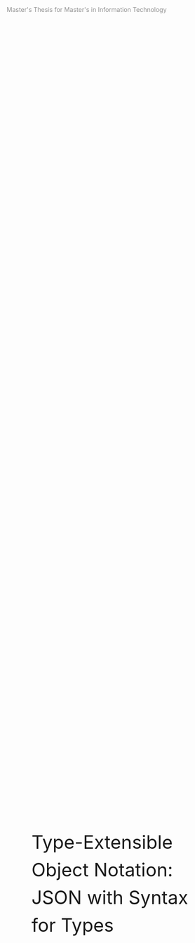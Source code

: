 <div style="page-break-after: always">
</div>

<!--Title------------------------------>

<div style="
    display: flex;
    flex-direction: column;
    justify-content: space-between;
    width: 100%;
    height: 100vh;
">
    <div style="
        display: flex;
        justify-content: space-between;
    ">
        <div style="color: rgb(145, 145, 145)">
            Master's Thesis for Master's in Information Technology
        </div>
        <div class="name"></div>
    </div>
    <div style="
        display: flex;
        justify-content: space-between;
        padding: 1.5cm;
    ">
        <div style="
            font-size: 3em;
            line-height: 1.5em;
        ">
            Type-Extensible Object Notation:
            <br>
            JSON with Syntax for Types
        </div>
    </div>
    <div style="
        display: flex;
        justify-content: space-between;
    ">
        <i style="color: rgb(195, 195, 195)">
            https://github.com/thorlindberg/thesis
        </i>
        <div class="date"></div>
    </div>
</div>

<div style="page-break-after: always">
</div>

<!--Test-Driven Development--------->

<div style="
    display: flex;
    flex-direction: column;
    justify-content: space-between;
    width: 100%;
    height: 100vh;
">
    <div style="
        display: flex;
        justify-content: space-between;
    ">
        <div style="color: rgb(145, 145, 145)">
            Test-Driven Development
        </div>
        <div class="name"></div>
    </div>
    <div style="
        display: flex;
        justify-content: space-between;
        padding: 1.5cm;
    ">
        <div style="width: 45%">
            <div style="font-size: 2em">
                Test-Driven Development
            </div>
            <br><br>
            Development driven by testing has implications not only for the approach to implementation, but also the structure of the code itself and the overall practices surrounding projects. As each feature needs to be developed on a foundation of demonstrable necessity, the process must be divided into small enough steps for testing to be possible. The testing of a smaller component in a large codebase is referred to as `unit tests`, as each component becomes a testable `unit`. They provide a clear and measurable success criteria, which ensures that the requirements for a project are met with confidence. {"cite":"beck2003testdriven"} popularised TDD and his rules for writing unit tests are:
            <br><br>
            - Execution time should be short, resulting in fast testing.
            - Tests should be executed in isolation from each other, resulting in unordered tests.
            - Use production data when applicable, and ensure data is readable and understandable.
            - Each test should represent a component of a larger overall goal with the project.
        </div>
        <img style="width: 45%" src="
            http://www.plantuml.com/plantuml/svg/ZOzFIyH03CNl-HJv02xUPLdM_oT1zBXu29tG3fqcPP8gY-ntTrgAKgoBSvlaz_BUsvjJzg5B0DP6wIbJXoaA-x5drEoD0cpDZubtK6dNgx3uNQHw13y1oxkXgdtCEaYurQGPFPDOkLJ0QVyjc_arpKSJdQVj2KwmlPmTuNMCXviSwyOtEppWTGX8w6oERx3yucOYNWP1RtWQMe5-JMRkYLf6AcNT4sFLaDHSbbTuUA2OYcwTMBUXcgAicCtpdmRt4aQBPpAxmC3ldBJlM1pDjRU_qowApWVEsFspuJdrckCoSgNYKGOkGM3F4eOkVG40
        ">
    </div>
    <div style="
        display: flex;
        justify-content: space-between;
    ">
        <i style="color: rgb(195, 195, 195)">
            A recursive test-driven development cycle
        </i>
        <div class="date"></div>
    </div>
</div>

<div style="page-break-after: always">
</div>

<div style="
    display: flex;
    flex-direction: column;
    justify-content: space-between;
    width: 100%;
    height: 100vh;
">
    <div style="
        display: flex;
        justify-content: space-between;
    ">
        <div style="color: rgb(145, 145, 145)">
            Test-Driven Development
        </div>
        <div class="name"></div>
    </div>
    <div style="
        display: flex;
        justify-content: space-between;
        padding: 1.5cm;
    ">
        <div style="width: 45%">
            <div style="font-size: 2em">
                Unit and Acceptance Testing
            </div>
            <br><br>
            Phasellus aliquet convallis arcu in aliquam. Pellentesque lectus orci, vulputate a blandit eget, pretium vel lectus. Aenean ultricies augue at elit rhoncus, quis hendrerit erat egestas. Sed sit amet efficitur sem. Pellentesque euismod, odio eu imperdiet facilisis, mi tortor mattis arcu, a tincidunt sem mauris id est. Maecenas sollicitudin eros ut bibendum sagittis. Suspendisse mattis, risus et luctus lacinia, nisl neque dictum nibh, non hendrerit orci libero non nibh. Vestibulum ante ipsum primis in faucibus orci luctus et ultrices posuere cubilia curae; Sed volutpat, ex a sodales semper, turpis mauris accumsan erat, quis malesuada tellus mi non augue.
            <br><br>
            In ultrices dictum dui, quis lacinia mauris hendrerit ac. Donec malesuada viverra elementum. Cras erat turpis, euismod eu tempus vel, cursus non neque. Sed semper tellus bibendum mi consectetur aliquet. Suspendisse interdum auctor turpis sed ultrices. Vestibulum sollicitudin nisi at tellus dictum auctor vel sit amet tellus.
        </div>
        <img style="width: 45%" src="">
    </div>
    <div style="
        display: flex;
        justify-content: space-between;
    ">
        <i style="color: rgb(195, 195, 195)">
        </i>
        <div class="date"></div>
    </div>
</div>

<div style="page-break-after: always">
</div>

<div style="
    display: flex;
    flex-direction: column;
    justify-content: space-between;
    width: 100%;
    height: 100vh;
">
    <div style="
        display: flex;
        justify-content: space-between;
    ">
        <div style="color: rgb(145, 145, 145)">
            Test-Driven Development
        </div>
        <div class="name"></div>
    </div>
    <div style="
        display: flex;
        justify-content: space-between;
        padding: 1.5cm;
    ">
        <div>
            <img style="height: 40%" src="
                http://www.plantuml.com/plantuml/svg/vP5FImCn4CNl-HGXNWksXoAK8aK5mOCUFBezJ3VPRZH_IZ9HY-ntTzCE2zNGaoB5m2xPlD_BpBvPH8I0oHgstpr7xnYRHzmQTSdorus6TG3BFnZlrnNKBxV19oUllV61Om0NDn2Kmvtkl5I4bl2tLgCQr5QlMzC_E3ZAhhEcaVM579YExTyTcvzJfsn_WqXEOnGp_ZJ0XrUBLp1QzW26f4Q7KgEKNFMbUrNWTgDu9IIWgWHl8NBjTbOUMmXAyhl7XtjUPIu3KjK60g3sBhjyMfd-M7mfaECKC-heGD5EOq4XDNT1QddbDZ91bKKHxDYtan4hrOAStvALlUJvoMGfKQaQI0QvRxZLqGBMRNzAUCIWtVel8dN9hbIWkaMI6izm9IRZIfnc_bOxRPCzvVmduoCO_H-DwMId1E__P4hJ8nIbGBES_kemQRTa7MCBvMGESxT9rdm2
            ">
            <img style="height: 40%" src="
                http://www.plantuml.com/plantuml/svg/xL9Dgzim4BphLmZr-g3nUuT2UPJG5leZwXvaQnshrOUHLabDyN_lAdO4AJRfgL0IGOAqEzePZMSVKGPCrh1vzprwnzXhnD701vPFdxKy16dvByPfVPJjZo_19wS-UUC3no1T76G0X-U-ymeMw1hyr6k4qktreJVqmt9Z_TQRhbFjErKm4vl_9_RwTb7AvWaYEOrHlETV2_Xwj3XAenK1EcaYF5ttEW3L43UrXNRaXsk1-uxZE02lXP88jU2zZ7m8Ve208rMjTzXJcN1MHoknxK5ThaGCsXrg8VvWoiOIIz5M5l5gNEtaTPPGkgk8J9prksGR28LtTTPOHcs3e9F9P4NL9d3Q9fdTkKrZwTassKppT0CfVrwGpzkAsArgKRvciIo2D-qb51HpDzuiQb7jQY7Ojf1oAdB-SMfF6djEqrE6xgZGWF4dldmFgbMFyDvbU7V_JMgh5wh8nX-1B_xculCZjtUPs-hbxu9RTj_OnDWUdChnE6-IDRy1
            ">
        </div>
    </div>
    <div style="
        display: flex;
        justify-content: space-between;
    ">
        <i style="color: rgb(195, 195, 195)">
            Unit tests for type declarations (top) and type instances (bottom)
        </i>
        <div class="date"></div>
    </div>
</div>

<div style="page-break-after: always">
</div>

<!--Type Semantics------------------->

<div style="
    display: flex;
    flex-direction: column;
    justify-content: space-between;
    width: 100%;
    height: 100vh;
">
    <div style="
        display: flex;
        justify-content: space-between;
    ">
        <div style="color: rgb(145, 145, 145)">
            Type Semantics
        </div>
        <div class="name"></div>
    </div>
    <div style="
        display: flex;
        justify-content: space-between;
        padding: 1.5cm;
    ">
        <div style="width: 45%">
            <div style="font-size: 2em">
                Type Semantics
            </div>
            <br><br>
            This project contributes to existing implementations of the JSON specification by proposing a grammar for explicit and extensible typing of values. This proposal is phrased as the <code>Type-Extensibe Object Notation</code> (TXON) which is a format that conforms completely to the JSON specification, and as such it maintains full compatibility with existing JSON encoders and decoders. The TXON format is paired with the <code>TXON.js</code> library written in JavaScript, to validate the functional implementation and its use in a data structure, by checking conformance to its embedded type system.
            <br><br>
            A TXON data structure must contain an "init" and "data" property to be validated, but this is not expected to cause issue as JSON structures typically branch from a "data" property at the root node. As such the format is extensibly adding information on types, while maintaining as much of the original structure as possible.
        </div>
        <div style="width: 45%">
            <img src="
                http://www.plantuml.com/plantuml/svg/RP112i8m44NtSueXQy6DAobILF02Nc1ieeqsIPbCaIAzkqbQHC79vcV-VtoOEWgn3Aw3MTrZy01LbB4pEyY_ewKRayCNO9ezDOyJXy7hG-W2ep3vs1CRByNtGPib-Y_-RAsOuaumGRLUUc0cLEvJsyGhJK95uTSe5xoqQRrP_UwrYGtRNcp1rRarMA8OhkX6l5XEs0UP83-eZTUvi8XqWJS0
            ">
            <img src="
                http://www.plantuml.com/plantuml/svg/TP51JiD034NtFeKrwmeshAeALO341RY0cp5aeB4ZZok8KEvEPrf57PKw6qVlVxrOsMOdyy-i0h39Fktv4ShRIw8Fem5_0O_pHDtNg-b1uhFkrT2D98zaB5wvQEHpzB_uTv-SAvrXXitzsGEdHl0VbR0-zaEIv7N3Ymbo67PiTv6S6xW4Eig5X475-z3m6PPj1KiXajErvxR0fx6GvajMrx6JVuqF3IhYHiEvipHwgbU7jvwn5b7VSPXmb-poY1dA0rkMMFxB7m00
            ">
        </div>
    </div>
    <div style="
        display: flex;
        justify-content: space-between;
    ">
        <i style="color: rgb(195, 195, 195)">
            Comparison of a TXON data structure and JSON data structure.
        </i>
        <div class="date"></div>
    </div>
</div>

<div style="page-break-after: always">
</div>

<div style="
    display: flex;
    flex-direction: column;
    justify-content: space-between;
    width: 100%;
    height: 100vh;
">
    <div style="
        display: flex;
        justify-content: space-between;
    ">
        <div style="color: rgb(145, 145, 145)">
            Type Semantics
        </div>
        <div class="name"></div>
    </div>
    <div style="
        display: flex;
        justify-content: space-between;
        padding: 1.5cm;
    ">
        <img src="
            http://www.plantuml.com/plantuml/svg/pLJ1JiCm3BtdAwPmhU28X2Oq0H8tJjpO3gR9ja3YL8a3cr3_dMMj8hIvWvv6fLPf_9ptdcjt5Wa29MT5jtgB7eMOHjfQVIlosuE1LG0t-HAJtNK7zVjZy0dLlRS-J2W0nWQ2Hjh7qIlTGpduvzgGBj6rMQtjxgQImMTTB9UglbO5quhksOhfLQzKT2V8kJHeo80rKOUvb3S_ZfQqRNJPERrR8a_W-6XFbp5x7fcBzPpFgdYiCsXSSXcAoRtgC0Y4pT-0IYyXMSh03x1faBa9lj61jeoFCLx6-ndlYVV5Gjjgw9lK43iVBmKnN1CMiX17RE84jzGRqXYDHxR4fPoNN4Vnklv9HvspneVpNecUMm71uMmRZ0HOwoD51SDtEe8hBbdjV1EsrQyaNLfaYyHdZP0uGYel-LmY1Di6J7nHVl9Yfb7bMTWlahFV
        ">
    </div>
    <div style="
        display: flex;
        justify-content: space-between;
    ">
        <i style="color: rgb(195, 195, 195)">
            Type Semantics from the Proposal
        </i>
        <div class="date"></div>
    </div>
</div>

<div style="page-break-after: always">
</div>

<div style="
    display: flex;
    flex-direction: column;
    justify-content: space-between;
    width: 100%;
    height: 100vh;
">
    <div style="
        display: flex;
        justify-content: space-between;
    ">
        <div style="color: rgb(145, 145, 145)">
            Type Semantics
        </div>
        <div class="name"></div>
    </div>
    <div style="
        display: flex;
        justify-content: space-between;
        padding: 1.5cm;
    ">
        <div style="width: 45%">
            <div style="font-size: 2em">
                Relational Type
            </div>
            <br><br>
            Phasellus aliquet convallis arcu in aliquam. Pellentesque lectus orci, vulputate a blandit eget, pretium vel lectus. Aenean ultricies augue at elit rhoncus, quis hendrerit erat egestas. Sed sit amet efficitur sem. Pellentesque euismod, odio eu imperdiet facilisis, mi tortor mattis arcu, a tincidunt sem mauris id est. Maecenas sollicitudin eros ut bibendum sagittis. Suspendisse mattis, risus et luctus lacinia, nisl neque dictum nibh, non hendrerit orci libero non nibh. Vestibulum ante ipsum primis in faucibus orci luctus et ultrices posuere cubilia curae; Sed volutpat, ex a sodales semper, turpis mauris accumsan erat, quis malesuada tellus mi non augue.
            <br><br>
            In ultrices dictum dui, quis lacinia mauris hendrerit ac. Donec malesuada viverra elementum. Cras erat turpis, euismod eu tempus vel, cursus non neque. Sed semper tellus bibendum mi consectetur aliquet. Suspendisse interdum auctor turpis sed ultrices. Vestibulum sollicitudin nisi at tellus dictum auctor vel sit amet tellus.
        </div>
        <img style="width: 45%" src="
            http://www.plantuml.com/plantuml/svg/tLF1IiH03BtdAygS5xnBAOiAuaMyUOvjw8uxJKecHOlqtztf5kb0mRteONjAyjxBItdCFXgg3Ls0S_KUXG7AQ6EW2bBtuB5Lx8elA4xV7TR7HvM1cti9eeKfSknHYMt6MHfQg5lqZuCtcj499YXl5XyuAvnz2hlRbTvvzfPDvccG6irdt1LQ7r1RUX7F5ayCXweukemtxM13qYV9zaxVf4tHr7FhTXkUmaorYLxYc0akyLlHdoK76X_xWEFJB_SnTfGBZw-fvw5x8qrzx8dMI_Bh8Q-Mlt5AOGu2mn_5LgwIgVu_m_9dLbrrd301x8cR-VcdOkZ2Dm00
        ">
    </div>
    <div style="
        display: flex;
        justify-content: space-between;
    ">
        <i style="color: rgb(195, 195, 195)">
            Current and alternative implementation of relational type declarations.
        </i>
        <div class="date"></div>
    </div>
</div>

<div style="page-break-after: always">
</div>

<div style="
    display: flex;
    flex-direction: column;
    justify-content: space-between;
    width: 100%;
    height: 100vh;
">
    <div style="
        display: flex;
        justify-content: space-between;
    ">
        <div style="color: rgb(145, 145, 145)">
            Type Semantics
        </div>
        <div class="name"></div>
    </div>
    <div style="
        display: flex;
        justify-content: space-between;
        padding: 1.5cm;
    ">
        <div style="width: 45%">
            <div style="font-size: 2em">
                Regular Expression (RegEx)
            </div>
            <br><br>
            Phasellus aliquet convallis arcu in aliquam. Pellentesque lectus orci, vulputate a blandit eget, pretium vel lectus. Aenean ultricies augue at elit rhoncus, quis hendrerit erat egestas. Sed sit amet efficitur sem. Pellentesque euismod, odio eu imperdiet facilisis, mi tortor mattis arcu, a tincidunt sem mauris id est. Maecenas sollicitudin eros ut bibendum sagittis. Suspendisse mattis, risus et luctus lacinia, nisl neque dictum nibh, non hendrerit orci libero non nibh. Vestibulum ante ipsum primis in faucibus orci luctus et ultrices posuere cubilia curae; Sed volutpat, ex a sodales semper, turpis mauris accumsan erat, quis malesuada tellus mi non augue.
            <br><br>
            In ultrices dictum dui, quis lacinia mauris hendrerit ac. Donec malesuada viverra elementum. Cras erat turpis, euismod eu tempus vel, cursus non neque. Sed semper tellus bibendum mi consectetur aliquet. Suspendisse interdum auctor turpis sed ultrices. Vestibulum sollicitudin nisi at tellus dictum auctor vel sit amet tellus.
        </div>
        <pre style="width: 45%">
            <code>
                Code
            </code>
        </pre>
    </div>
    <div style="
        display: flex;
        justify-content: space-between;
    ">
        <i style="color: rgb(195, 195, 195)">
            RegEx in Swift 5.7: https://github.com/apple/swift-evolution/blob/main/proposals/0350-regex-type-overview.md
        </i>
        <div class="date"></div>
    </div>
</div>

<div style="page-break-after: always">
</div>

<div style="
    display: flex;
    flex-direction: column;
    justify-content: space-between;
    width: 100%;
    height: 100vh;
">
    <div style="
        display: flex;
        justify-content: space-between;
    ">
        <div style="color: rgb(145, 145, 145)">
            Type Semantics
        </div>
        <div class="name"></div>
    </div>
    <div style="
        display: flex;
        justify-content: space-between;
        padding: 1.5cm;
    ">
        <div style="width: 45%">
            <div style="font-size: 2em">
                Optional Type
            </div>
            <br><br>
            Phasellus aliquet convallis arcu in aliquam. Pellentesque lectus orci, vulputate a blandit eget, pretium vel lectus. Aenean ultricies augue at elit rhoncus, quis hendrerit erat egestas. Sed sit amet efficitur sem. Pellentesque euismod, odio eu imperdiet facilisis, mi tortor mattis arcu, a tincidunt sem mauris id est. Maecenas sollicitudin eros ut bibendum sagittis. Suspendisse mattis, risus et luctus lacinia, nisl neque dictum nibh, non hendrerit orci libero non nibh. Vestibulum ante ipsum primis in faucibus orci luctus et ultrices posuere cubilia curae; Sed volutpat, ex a sodales semper, turpis mauris accumsan erat, quis malesuada tellus mi non augue.
            <br><br>
            In ultrices dictum dui, quis lacinia mauris hendrerit ac. Donec malesuada viverra elementum. Cras erat turpis, euismod eu tempus vel, cursus non neque. Sed semper tellus bibendum mi consectetur aliquet. Suspendisse interdum auctor turpis sed ultrices. Vestibulum sollicitudin nisi at tellus dictum auctor vel sit amet tellus.
        </div>
        <img style="width: 45%" src="">
    </div>
    <div style="
        display: flex;
        justify-content: space-between;
    ">
        <i style="color: rgb(195, 195, 195)">
        </i>
        <div class="date"></div>
    </div>
</div>

<div style="page-break-after: always">
</div>

<div style="
    display: flex;
    flex-direction: column;
    justify-content: space-between;
    width: 100%;
    height: 100vh;
">
    <div style="
        display: flex;
        justify-content: space-between;
    ">
        <div style="color: rgb(145, 145, 145)">
            Type Semantics
        </div>
        <div class="name"></div>
    </div>
    <div style="
        display: flex;
        justify-content: space-between;
        padding: 1.5cm;
    ">
        <div style="width: 45%">
            <div style="font-size: 2em">
                Enumerated Type
            </div>
            <br><br>
            Phasellus aliquet convallis arcu in aliquam. Pellentesque lectus orci, vulputate a blandit eget, pretium vel lectus. Aenean ultricies augue at elit rhoncus, quis hendrerit erat egestas. Sed sit amet efficitur sem. Pellentesque euismod, odio eu imperdiet facilisis, mi tortor mattis arcu, a tincidunt sem mauris id est. Maecenas sollicitudin eros ut bibendum sagittis. Suspendisse mattis, risus et luctus lacinia, nisl neque dictum nibh, non hendrerit orci libero non nibh. Vestibulum ante ipsum primis in faucibus orci luctus et ultrices posuere cubilia curae; Sed volutpat, ex a sodales semper, turpis mauris accumsan erat, quis malesuada tellus mi non augue.
            <br><br>
            In ultrices dictum dui, quis lacinia mauris hendrerit ac. Donec malesuada viverra elementum. Cras erat turpis, euismod eu tempus vel, cursus non neque. Sed semper tellus bibendum mi consectetur aliquet. Suspendisse interdum auctor turpis sed ultrices. Vestibulum sollicitudin nisi at tellus dictum auctor vel sit amet tellus.
        </div>
        <img style="width: 45%" src="">
    </div>
    <div style="
        display: flex;
        justify-content: space-between;
    ">
        <i style="color: rgb(195, 195, 195)">
        </i>
        <div class="date"></div>
    </div>
</div>

<div style="page-break-after: always">
</div>

<!--Script---------------------------->

<script>

    var names = document.querySelectorAll(".name");
    for (var i = 0; i < names.length; i++) {
        names[i].style.color = "rgb(195, 195, 195)"
        names[i].innerHTML = "Type-Extensible Object Notation: JSON with Syntax for Types"
    }

    var dates = document.querySelectorAll(".date");
    for (var i = 0; i < dates.length; i++) {
        dates[i].style.color = "rgb(195, 195, 195)"
        dates[i].innerHTML = `${new Date().toLocaleString('en-US', {month: 'long'})} ${new Date().getDate()}. ${new Date().getFullYear()}`
    }

</script>
